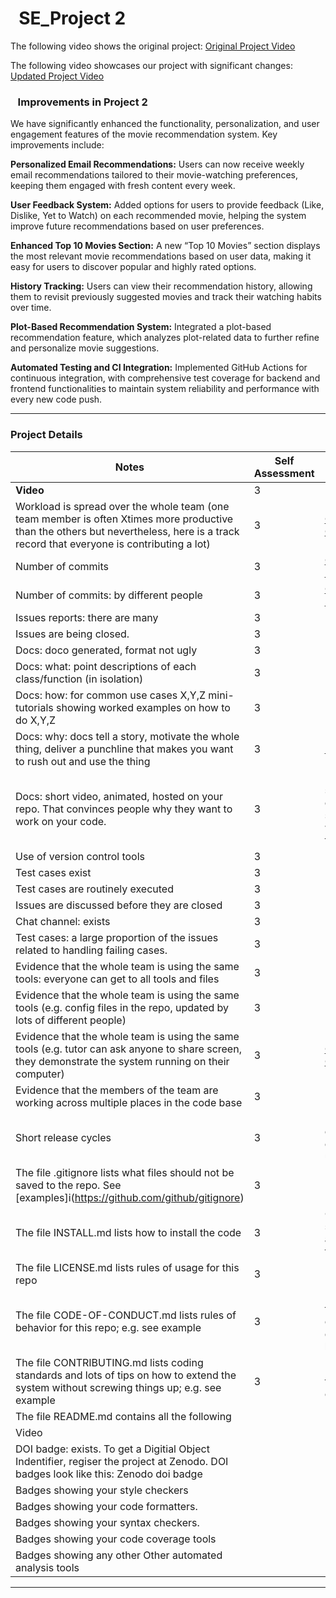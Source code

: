# &nbsp;&nbsp;SE_Project 2

The following video shows the original project:
[Original Project Video](https://www.youtube.com/watch?v=21Rol3h_CQQ)

The following video showcases our project with significant changes:
[Updated Project Video](https://youtu.be/uYQ4t7GOEyU)

### &nbsp;&nbsp; Improvements in Project 2

We have significantly enhanced the functionality, personalization, and user engagement features of the movie recommendation system. Key improvements include:

**Personalized Email Recommendations:** Users can now receive weekly email recommendations tailored to their movie-watching preferences, keeping them engaged with fresh content every week.

**User Feedback System:** Added options for users to provide feedback (Like, Dislike, Yet to Watch) on each recommended movie, helping the system improve future recommendations based on user preferences.

**Enhanced Top 10 Movies Section:** A new “Top 10 Movies” section displays the most relevant movie recommendations based on user data, making it easy for users to discover popular and highly rated options.

**History Tracking:** Users can view their recommendation history, allowing them to revisit previously suggested movies and track their watching habits over time.

**Plot-Based Recommendation System:** Integrated a plot-based recommendation feature, which analyzes plot-related data to further refine and personalize movie suggestions.

**Automated Testing and CI Integration:** Implemented GitHub Actions for continuous integration, with comprehensive test coverage for backend and frontend functionalities to maintain system reliability and performance with every new code push.

---

### Project Details

| **Notes** | **Self Assessment** | **Evidence** |
| --------- | ------------------- | ------------ |
| **Video** | 3 | |
| Workload is spread over the whole team (one team member is often Xtimes more productive than the others but nevertheless, here is a track record that everyone is contributing a lot) | 3 | [Contributors Graph](https://github.com/MadhurDixit13/MovieRecommender/graphs/contributors) |
| Number of commits | 3 | [Commits Log](https://github.com/MadhurDixit13/MovieRecommender/commits/master) |
| Number of commits: by different people | 3 | [Commits by User](https://github.com/MadhurDixit13/MovieRecommender/commits/master) |
| Issues reports: there are many | 3 | |
| Issues are being closed. | 3 | |
| Docs: doco generated, format not ugly | 3 | In GH |
| Docs: what: point descriptions of each class/function (in isolation) | 3 | In GH |
| Docs: how: for common use cases X,Y,Z mini-tutorials showing worked examples on how to do X,Y,Z | 3 | |
| Docs: why: docs tell a story, motivate the whole thing, deliver a punchline that makes you want to rush out and use the thing | 3 | [README](https://github.com/MadhurDixit13/MovieRecommender#readme) |
| Docs: short video, animated, hosted on your repo. That convinces people why they want to work on your code. | 3 | Demo video shows the current state and working of the project |
| Use of version control tools | 3 | |
| Test cases exist	 | 3 | |
| Test cases are routinely executed	 | 3 | |
| Issues are discussed before they are closed	 | 3 | |
| Chat channel: exists	 | 3 | |
| Test cases: a large proportion of the issues related to handling failing cases.	 | 3 | |
| Evidence that the whole team is using the same tools: everyone can get to all tools and files	 | 3 | |
| Evidence that the whole team is using the same tools (e.g. config files in the repo, updated by lots of different people)	 | 3 | |
| Evidence that the whole team is using the same tools (e.g. tutor can ask anyone to share screen, they demonstrate the system running on their computer)	 | 3 | [Contributing Guide](https://github.com/MadhurDixit13/MovieRecommender/blob/master/CONTRIBUTING.md) |
| Evidence that the members of the team are working across multiple places in the code base	 | 3 | |
| Short release cycles	 | 3 | No Github chat channel used |
| The file .gitignore lists what files should not be saved to the repo. See [examples]i(https://github.com/github/gitignore)	 | 3 | |
| The file INSTALL.md lists how to install the code	 | 3 | Open-source tools accessible to everyone |
| The file LICENSE.md lists rules of usage for this repo	 | 3 | |
| The file CODE-OF-CONDUCT.md lists rules of behavior for this repo; e.g. see example	 | 3 | Evidence through commits on different branches |
| The file CONTRIBUTING.md lists coding standards and lots of tips on how to extend the system without screwing things up; e.g. see example	 | 3 | More frequent commits |
|The file README.md contains all the following	||
|Video||
|DOI badge: exists. To get a Digitial Object Indentifier, regiser the project at Zenodo. DOI badges look like this: Zenodo doi badge	||
|Badges showing your style checkers	||
|Badges showing your code formatters.	||
|Badges showing your syntax checkers.	||
|Badges showing your code coverage tools	||
|Badges showing any other Other automated analysis tools	||

---
